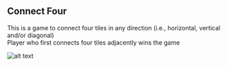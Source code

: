 ## Connect Four

This is a game to connect four tiles in any direction (i.e., horizontal, vertical and/or diagonal)  
Player who first connects four tiles adjacently wins the game

![alt text](image.jpg)
